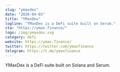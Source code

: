 ```yaml
---
slug: "ymaxdex"
date: "2020-04-03"
title: "YMaxDex"
logline: "YMaxDex is a DeFi suite built on Serum."
cta: "https://ymax.finance/"
logo: /img/ymaxdex.svg
category: defi
website: https://ymax.finance/
twitter: https://twitter.com/ymaxfinance
telegram: https://t.me/ymaxfinance
---
```

YMaxDex is a DeFi suite built on Solana and Serum.

